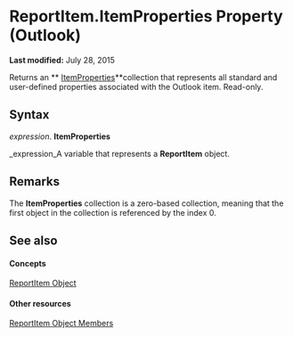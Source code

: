 
# ReportItem.ItemProperties Property (Outlook)

 **Last modified:** July 28, 2015

Returns an  ** [ItemProperties](34a110ed-6617-72da-1e98-a9773c705b40.md)**collection that represents all standard and user-defined properties associated with the Outlook item. Read-only.

## Syntax

 _expression_. **ItemProperties**

 _expression_A variable that represents a  **ReportItem** object.


## Remarks

The  **ItemProperties** collection is a zero-based collection, meaning that the first object in the collection is referenced by the index 0.


## See also


#### Concepts


 [ReportItem Object](16ebe336-72e0-42f6-99d3-edecc3ea284d.md)
#### Other resources


 [ReportItem Object Members](5a5662dd-e969-bbd5-129b-44609ba1cf9f.md)
